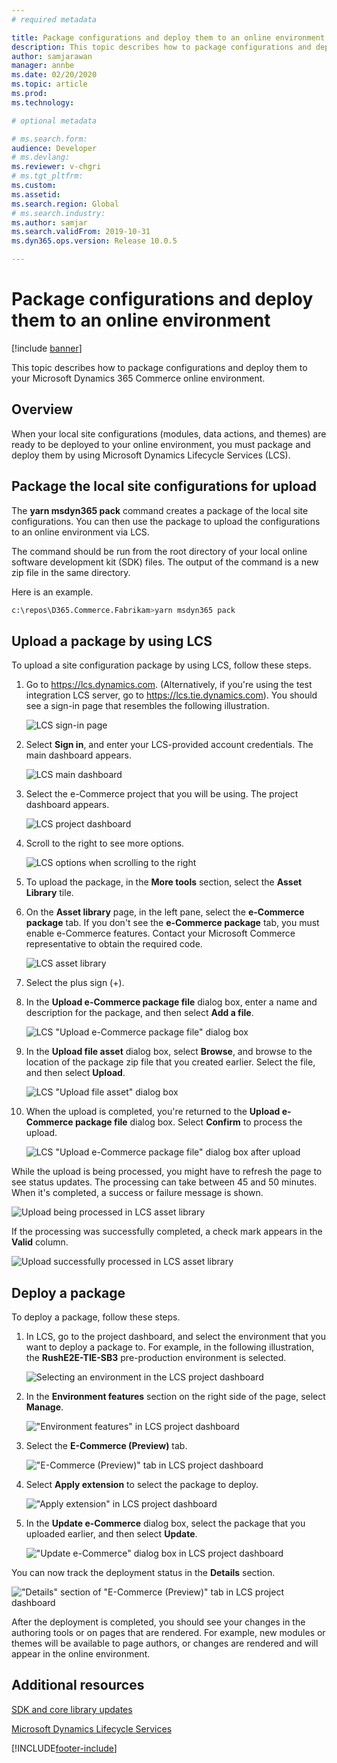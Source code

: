 ```yaml
---
# required metadata

title: Package configurations and deploy them to an online environment
description: This topic describes how to package configurations and deploy them to your Microsoft Dynamics 365 Commerce online environment.
author: samjarawan
manager: annbe
ms.date: 02/20/2020
ms.topic: article
ms.prod: 
ms.technology: 

# optional metadata

# ms.search.form: 
audience: Developer
# ms.devlang: 
ms.reviewer: v-chgri
# ms.tgt_pltfrm: 
ms.custom: 
ms.assetid: 
ms.search.region: Global
# ms.search.industry: 
ms.author: samjar
ms.search.validFrom: 2019-10-31
ms.dyn365.ops.version: Release 10.0.5

---
```


# Package configurations and deploy them to an online environment

[!include [banner](../includes/banner.md)]

This topic describes how to package configurations and deploy them to your Microsoft Dynamics 365 Commerce online environment.

## Overview

When your local site configurations (modules, data actions, and themes) are ready to be deployed to your online environment, you must package and deploy them by using Microsoft Dynamics Lifecycle Services (LCS).

## Package the local site configurations for upload

The **yarn msdyn365 pack** command creates a package of the local site configurations. You can then use the package to upload the configurations to an online environment via LCS.

The command should be run from the root directory of your local online software development kit (SDK) files. The output of the command is a new zip file in the same directory.

Here is an example.

``` bash
c:\repos\D365.Commerce.Fabrikam>yarn msdyn365 pack
```

## Upload a package by using LCS

To upload a site configuration package by using LCS, follow these steps.

1. Go to <https://lcs.dynamics.com>. (Alternatively, if you're using the test integration LCS server, go to <https://lcs.tie.dynamics.com>). You should see a sign-in page that resembles the following illustration.

    ![LCS sign-in page](media/lcs-deploy-1.png)

1. Select **Sign in**, and enter your LCS-provided account credentials. The main dashboard appears.

    ![LCS main dashboard](media/lcs-deploy-2.png)

1. Select the e-Commerce project that you will be using. The project dashboard appears.

    ![LCS project dashboard](media/lcs-deploy-3.png)

1. Scroll to the right to see more options.

    ![LCS options when scrolling to the right](media/lcs-deploy-4.png)

1. To upload the package, in the **More tools** section, select the **Asset Library** tile.
1. On the **Asset library** page, in the left pane, select the **e-Commerce package** tab. If you don't see the **e-Commerce package** tab, you must enable e-Commerce features. Contact your Microsoft Commerce representative to obtain the required code.

    ![LCS asset library](media/lcs-deploy-5.png)

1. Select the plus sign (+).
1. In the **Upload e-Commerce package file** dialog box, enter a name and description for the package, and then select **Add a file**.

    ![LCS "Upload e-Commerce package file" dialog box](media/lcs-deploy-6.png)

1. In the **Upload file asset** dialog box, select **Browse**, and browse to the location of the package zip file that you created earlier. Select the file, and then select **Upload**.

    ![LCS "Upload file asset" dialog box](media/lcs-deploy-7.png)

1. When the upload is completed, you're returned to the **Upload e-Commerce package file** dialog box. Select **Confirm** to process the upload.

    ![LCS "Upload e-Commerce package file" dialog box after upload](media/lcs-deploy-8.png)

While the upload is being processed, you might have to refresh the page to see status updates. The processing can take between 45 and 50 minutes. When it's completed, a success or failure message is shown.

![Upload being processed in LCS asset library](media/lcs-deploy-9.png)

If the processing was successfully completed, a check mark appears in the **Valid** column.

![Upload successfully processed in LCS asset library](media/lcs-deploy-10.png)

## Deploy a package

To deploy a package, follow these steps.

1. In LCS, go to the project dashboard, and select the environment that you want to deploy a package to. For example, in the following illustration, the **RushE2E-TIE-SB3** pre-production environment is selected.

    ![Selecting an environment in the LCS project dashboard](media/lcs-deploy-11.png)

1. In the **Environment features** section on the right side of the page, select **Manage**.

    !["Environment features" in LCS project dashboard](media/lcs-deploy-12.png)

1. Select the **E-Commerce (Preview)** tab.

    !["E-Commerce (Preview)" tab in LCS project dashboard](media/lcs-deploy-13.png)

1. Select **Apply extension** to select the package to deploy.

    !["Apply extension" in LCS project dashboard](media/lcs-deploy-14.png)

1. In the **Update e-Commerce** dialog box, select the package that you uploaded earlier, and then select **Update**.

    !["Update e-Commerce" dialog box in LCS project dashboard](media/lcs-deploy-15.png)

You can now track the deployment status in the **Details** section.

!["Details" section of "E-Commerce (Preview)" tab in LCS project dashboard](media/lcs-deploy-16.png)

After the deployment is completed, you should see your changes in the authoring tools or on pages that are rendered. For example, new modules or themes will be available to page authors, or changes are rendered and will appear in the online environment.

## Additional resources

[SDK and core library updates](sdk-updates.md)

[Microsoft Dynamics Lifecycle Services](https://lcs.dynamics.com/)


[!INCLUDE[footer-include](../../includes/footer-banner.md)]
